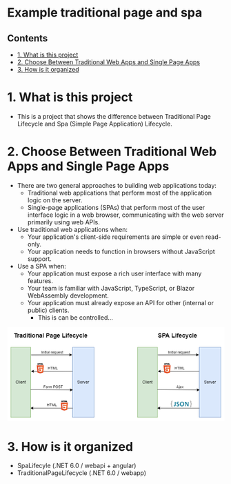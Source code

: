# Example traditional page and spa <!-- omit in toc -->

## Contents <!-- omit in toc -->

- [1. What is this project](#1-what-is-this-project)
- [2. Choose Between Traditional Web Apps and Single Page Apps](#2-choose-between-traditional-web-apps-and-single-page-apps)
- [3. How is it organized](#3-how-is-it-organized)

# 1. What is this project

- This is a project that shows the difference between Traditional Page Lifecycle and Spa (Simple Page Application) Lifecycle.

# 2. Choose Between Traditional Web Apps and Single Page Apps

- There are two general approaches to building web applications today:
  - Traditional web applications that perform most of the application logic on the server.
  - Single-page applications (SPAs) that perform most of the user interface logic in a web browser, communicating with the web server primarily using web APIs.
- Use traditional web applications when:
  - Your application's client-side requirements are simple or even read-only.
  - Your application needs to function in browsers without JavaScript support.
- Use a SPA when:
  - Your application must expose a rich user interface with many features.
  - Your team is familiar with JavaScript, TypeScript, or Blazor WebAssembly development.
  - Your application must already expose an API for other (internal or public) clients.
    - This is can be controlled...

![Difference Between Traditional Page and SPA](Images/DifferenceBetweenTraditionalPageAndSPA.png)

# 3. How is it organized

- SpaLifecyle (.NET 6.0 / webapi + angular)
- TraditionalPageLifecycle (.NET 6.0 / webapp)

